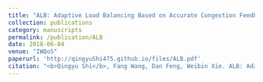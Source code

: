```yaml
---
title: "ALB: Adaptive Load Balancing Based on Accurate Congestion Feedback for Asymmetric Topologies"
collection: publications
category: manuscripts
permalink: /publication/ALB
date: 2018-06-04
venue: "IWQoS"
paperurl: 'http://qingyuShi475.github.io/files/ALB.pdf'
citation: "<b>Qingyu Shi</b>, Fang Wang, Dan Feng, Weibin Xie. ALB: Adaptive Load Balancing Based on Accurate Congestion Feedback for Asymmetric Topologies. In Proceedings of the 26th IEEE/ACM International Symposium on Quality of Service (IWQoS), Banff, AB, Canada, 2018: 1-6."
---
```




